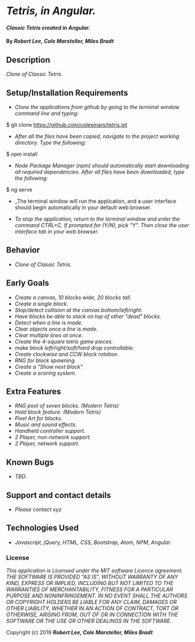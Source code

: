# _Tetris, in Angular._

#### _Classic Tetris created in Angular._

#### By _**Robert Lee, Cole Marsteller, Miles Bradt**_

## Description

_Clone of Classic Tetris._

## Setup/Installation Requirements

* _Clone the applications from github by going to the terminal window command line and typing:_

$ git clone https://github.com/colesmars/tetris.git

* _After all the files have been copied, navigate to the project working directory.  Type the following:_

$ npm install

* _Node Package Manager (npm) should automatically start downloading all required dependencies.  After all files have been downloaded, type the following:_

$ ng serve

* _The terminal window will run the application, and a user interface should begin automatically in your default web browser.

* _To stop the application, return to the terminal window and enter the command CTRL+C.  If prompted for (Y/N), pick "Y".  Then close the user interface tab in your web browser._

## Behavior

* _Clone of Classic Tetris._

## Early Goals
* _Create a canvas, 10 blocks wide, 20 blocks tall._
* _Create a single block._
* _Stop/detect collision at the canvas bottom/left/right._
* _Have blocks be able to stack on top of other "dead" blocks._
* _Detect when a line is made._
* _Clear objects once a line is made._
* _Clear multiple lines at once._
* _Create the 4-square tetris game pieces._
* _make block left/right/soft/hard drop controllable._
* _Create clockwise and CCW block rotation._
* _RNG for block spawning._
* _Create a "Show next block"._
* _Create a scoring system._

## Extra Features

* _RNG pool of seven blocks.  (Modern Tetris)_
* _Hold block feature.  (Modern Tetris)_
* _Pixel Art for blocks._
* _Music and sound effects._
* _Handheld controller support._
* _2 Player, non-network support._
* _2 Player, network support._

## Known Bugs

* _TBD._

## Support and contact details

* _Please contact xyz_

## Technologies Used

* _Javascript, jQuery, HTML, CSS, Bootstrap, Atom, NPM, Angular._

### License

*This application is Licensed under the MIT software Licence agreement. THE SOFTWARE IS PROVIDED "AS IS", WITHOUT WARRANTY OF ANY KIND, EXPRESS OR IMPLIED, INCLUDING BUT NOT LIMITED TO THE WARRANTIES OF MERCHANTABILITY, FITNESS FOR A PARTICULAR PURPOSE AND NONINFRINGEMENT. IN NO EVENT SHALL THE AUTHORS OR COPYRIGHT HOLDERS BE LIABLE FOR ANY CLAIM, DAMAGES OR OTHER LIABILITY, WHETHER IN AN ACTION OF CONTRACT, TORT OR OTHERWISE, ARISING FROM, OUT OF OR IN CONNECTION WITH THE SOFTWARE OR THE USE OR OTHER DEALINGS IN THE SOFTWARE.*

Copyright (c) 2019 **_Robert Lee, Cole Marsteller, Miles Bradt_**
